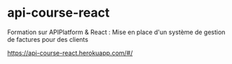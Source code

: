 # api-course-react

Formation sur APIPlatform & React : Mise en place d'un système de gestion de factures pour des clients

https://api-course-react.herokuapp.com/#/
